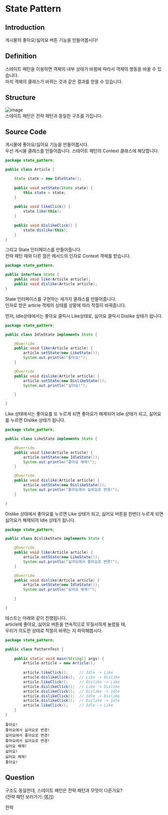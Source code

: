 # State Pattern

## Introduction
게시물의 좋아요/싫어요 버튼 기능을 만들어봅시다!

## Definition
스테이트 패턴을 이용하면 객체의 내부 상태가 바뀜에 따라서 객체의 행동을 바꿀 수 있습니다.  
마치 객체의 클래스가 바뀌는 것과 같은 결과를 얻을 수 있습니다.  

## Structure
![image](https://user-images.githubusercontent.com/78812317/143773309-fa6a8817-8d2d-4b6e-ada4-4bdaa7b92d5d.png)  
스테이트 패턴은 전략 패턴과 동일한 구조를 가집니다.  

## Source Code

게시물에 좋아요/싫어요 기능을 만들어봅시다.  
우선 게시물 클래스를 만들어줍니다. 스테이트 패턴의 Context 클래스에 해당합니다.    
```Java
package state_pattern;

public class Article {

	State state = new IdleState();
	
	public void setState(State state) {
		this.state = state;
	}
	
	public void likeClick() {
		state.like(this);
	}
	
	public void dislikeClick() {
		state.dislike(this);
	}
}

```

그리고 State 인터페이스를 만들어줍니다.  
전략 패턴 때와 다른 점은 메서드의 인자로 Context 객체를 받습니다.  

```Java
package state_pattern;

public interface State {
	public void like(Article article);
	public void dislike(Article article);
}

```

State 인터페이스를 구현하는 세가지 클래스를 만들어줍니다.  
인자로 받은 article 객체의 상태를 상황에 따라 적절히 바꿔줍니다.  
   
   먼저, Idle상태에서는 좋아요 클릭시 Like상태로, 싫어요 클릭시 Dislike 상태가 됩니다.  

```Java
package state_pattern;

public class IdleState implements State {

	@Override
	public void like(Article article) {
		article.setState(new LikeState());
		System.out.println("좋아요!");
	}

	@Override
	public void dislike(Article article) {
		article.setState(new DislikeState());
		System.out.println("싫어요!");

	}

}

```

Like 상태에서는 좋아요를 또 누르게 되면 좋아요가 해제되어 Idle 상태가 되고, 
싫어요를 누르면 Dislike 상태가 됩니다.  
```Java
package state_pattern;

public class LikeState implements State {

	@Override
	public void like(Article article) {
		article.setState(new IdleState());
		System.out.println("좋아요 해제!");
	}

	@Override
	public void dislike(Article article) {
		article.setState(new DislikeState());
		System.out.println("좋아요에서 싫어요로 변경!");
	}

}

```

Dislike 상태에서 좋아요를 누르면 Like 상태가 되고, 싫어요 버튼을 한번더 누르게 되면 싫어요가 해제되어 Idle 상태가 됩니다.
```Java
package state_pattern;

public class DislikeState implements State {

	@Override
	public void like(Article article) {
		article.setState(new LikeState());
		System.out.println("싫어요에서 좋아요로 변경!");
	}

	@Override
	public void dislike(Article article) {
		article.setState(new IdleState());
		System.out.println("싫어요 해제!");

	}

}

```

테스트는 아래와 같이 진행됩니다.  
article에 좋아요, 싫어요 버튼을 연속적으로 무질서하게 눌렀을 때,  
우리가 의도한 상태로 적절히 바뀌는 지 파악해봅시다.  

```Java
package state_pattern;

public class PatternTest {
	
	public static void main(String[] args) {
		Article article = new Article();
		
		article.likeClick();     // Idle -> Like
		article.dislikeClick();  // Like -> Dislike
		article.likeClick();     // Dislike -> Like
		article.dislikeClick();  // Like -> Dislike
		article.dislikeClick();  // Dislike -> Idle
		article.dislikeClick();  // Idle -> Dislike
		article.dislikeClick();  // Dislike -> Idle
		article.likeClick();     // Idle -> Like
	} 
}

```

```
좋아요!
좋아요에서 싫어요로 변경!
싫어요에서 좋아요로 변경!
좋아요에서 싫어요로 변경!
싫어요 해제!
싫어요!
싫어요 해제!
좋아요!

```
## Question
구조도 동일한데, 스테이트 패턴은 전략 패턴과 무엇이 다른가요?  
(전략 패턴 보러가기: [여기](https://github.com/LeeYongjun1030/DesignPatternStudy/tree/master/Strategy_pattern#readme))  
   
   전략
